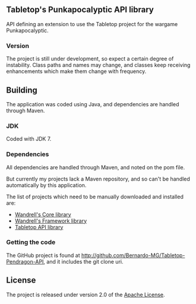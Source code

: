 ## Tabletop's Punkapocalyptic API library
API defining an extension to use the Tabletop project for the wargame Punkapocalyptic.

### Version
The project is still under development, so expect a certain degree of instability. Class paths and names may change, and classes keep receiving enhancements which make them change with frequency.

## Building
The application was coded using Java, and dependencies are handled through Maven.

### JDK
Coded with JDK 7.

### Dependencies
All dependencies are handled through Maven, and noted on the pom file.

But currently my projects lack a Maven repository, and so can't be handled automatically by this application.

The list of projects which need to be manually downloaded and installed are:
* [Wandrell's Core library][]
* [Wandrell's Framework library][]
* [Tabletop API library][]

### Getting the code
The GitHub project is found at http://github.com/Bernardo-MG/Tabletop-Pendragon-API, and it includes the git clone uri.

## License
The project is released under version 2.0 of the [Apache License][].

[Apache License]: http://www.apache.org/licenses/LICENSE-2.0
[Tabletop API library]: http://github.com/Bernardo-MG/Tabletop-API
[Wandrell's Core library]: http://github.com/Bernardo-MG/Wandrell-Core
[Wandrell's Framework library]: http://github.com/Bernardo-MG/Wandrell-Framework